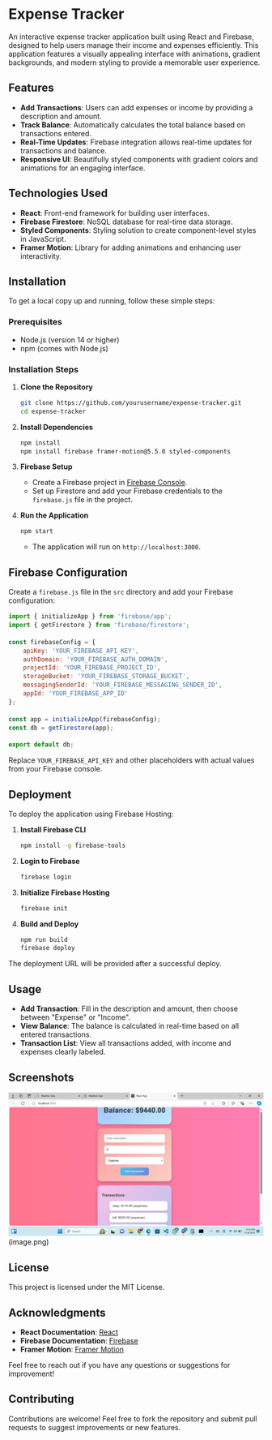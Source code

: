 # Expense Tracker

An interactive expense tracker application built using React and Firebase, designed to help users manage their income and expenses efficiently. This application features a visually appealing interface with animations, gradient backgrounds, and modern styling to provide a memorable user experience.

## Features

- **Add Transactions**: Users can add expenses or income by providing a description and amount.
- **Track Balance**: Automatically calculates the total balance based on transactions entered.
- **Real-Time Updates**: Firebase integration allows real-time updates for transactions and balance.
- **Responsive UI**: Beautifully styled components with gradient colors and animations for an engaging interface.

## Technologies Used

- **React**: Front-end framework for building user interfaces.
- **Firebase Firestore**: NoSQL database for real-time data storage.
- **Styled Components**: Styling solution to create component-level styles in JavaScript.
- **Framer Motion**: Library for adding animations and enhancing user interactivity.

## Installation

To get a local copy up and running, follow these simple steps:

### Prerequisites

- Node.js (version 14 or higher)
- npm (comes with Node.js)

### Installation Steps

1. **Clone the Repository**
   ```bash
   git clone https://github.com/yourusername/expense-tracker.git
   cd expense-tracker
   ```

2. **Install Dependencies**
   ```bash
   npm install
   npm install firebase framer-motion@5.5.0 styled-components
   ```

3. **Firebase Setup**
   - Create a Firebase project in [Firebase Console](https://console.firebase.google.com/).
   - Set up Firestore and add your Firebase credentials to the `firebase.js` file in the project.

4. **Run the Application**
   ```bash
   npm start
   ```
   - The application will run on `http://localhost:3000`.

## Firebase Configuration

Create a `firebase.js` file in the `src` directory and add your Firebase configuration:

```javascript
import { initializeApp } from 'firebase/app';
import { getFirestore } from 'firebase/firestore';

const firebaseConfig = {
    apiKey: 'YOUR_FIREBASE_API_KEY',
    authDomain: 'YOUR_FIREBASE_AUTH_DOMAIN',
    projectId: 'YOUR_FIREBASE_PROJECT_ID',
    storageBucket: 'YOUR_FIREBASE_STORAGE_BUCKET',
    messagingSenderId: 'YOUR_FIREBASE_MESSAGING_SENDER_ID',
    appId: 'YOUR_FIREBASE_APP_ID'
};

const app = initializeApp(firebaseConfig);
const db = getFirestore(app);

export default db;
```
Replace `YOUR_FIREBASE_API_KEY` and other placeholders with actual values from your Firebase console.

## Deployment

To deploy the application using Firebase Hosting:

1. **Install Firebase CLI**
   ```bash
   npm install -g firebase-tools
   ```

2. **Login to Firebase**
   ```bash
   firebase login
   ```

3. **Initialize Firebase Hosting**
   ```bash
   firebase init
   ```

4. **Build and Deploy**
   ```bash
   npm run build
   firebase deploy
   ```

The deployment URL will be provided after a successful deploy.

## Usage

- **Add Transaction**: Fill in the description and amount, then choose between "Expense" or "Income".
- **View Balance**: The balance is calculated in real-time based on all entered transactions.
- **Transaction List**: View all transactions added, with income and expenses clearly labeled.

## Screenshots

![Expense Tracker Screenshot](link-to-screenshot.png)(image.png)

## License

This project is licensed under the MIT License.

## Acknowledgments

- **React Documentation**: [React](https://reactjs.org/docs/getting-started.html)
- **Firebase Documentation**: [Firebase](https://firebase.google.com/docs)
- **Framer Motion**: [Framer Motion](https://www.framer.com/motion/)

Feel free to reach out if you have any questions or suggestions for improvement!

## Contributing

Contributions are welcome! Feel free to fork the repository and submit pull requests to suggest improvements or new features.
